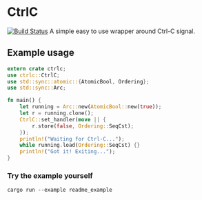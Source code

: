 # CtrlC
[![Build Status](https://travis-ci.org/Detegr/rust-ctrlc.svg?branch=master)](https://travis-ci.org/Detegr/rust-ctrlc)
A simple easy to use wrapper around Ctrl-C signal.

## Example usage
```rust
extern crate ctrlc;
use ctrlc::CtrlC;
use std::sync::atomic::{AtomicBool, Ordering};
use std::sync::Arc;

fn main() {
    let running = Arc::new(AtomicBool::new(true));
    let r = running.clone();
    CtrlC::set_handler(move || {
        r.store(false, Ordering::SeqCst);
    });
	println!("Waiting for Ctrl-C...");
    while running.load(Ordering::SeqCst) {}
    println!("Got it! Exiting...");
}
```

### Try the example yourself
`cargo run --example readme_example`
